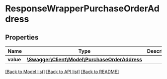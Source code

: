 # ResponseWrapperPurchaseOrderAddress

## Properties
Name | Type | Description | Notes
------------ | ------------- | ------------- | -------------
**value** | [**\Swagger\Client\Model\PurchaseOrderAddress**](PurchaseOrderAddress.md) |  | [optional] 

[[Back to Model list]](../README.md#documentation-for-models) [[Back to API list]](../README.md#documentation-for-api-endpoints) [[Back to README]](../README.md)


